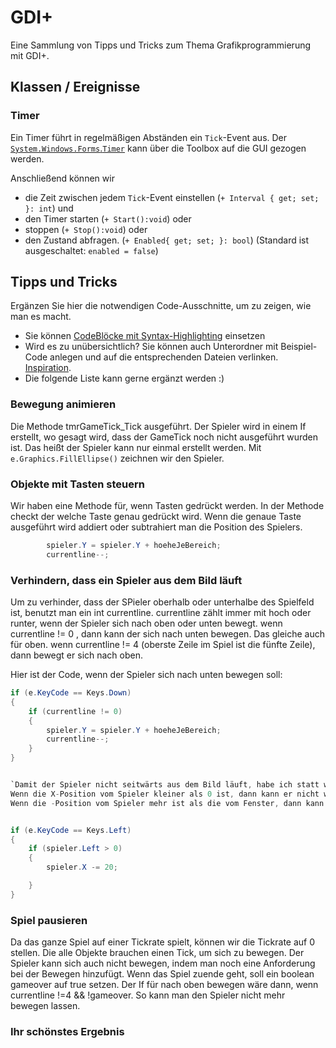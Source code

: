 # GDI+
Eine Sammlung von Tipps und Tricks zum Thema Grafikprogrammierung mit GDI+.

## Klassen / Ereignisse
### Timer
Ein Timer führt in regelmäßigen Abständen ein `Tick`-Event aus. Der [`System.Windows.Forms`.`Timer`](https://learn.microsoft.com/de-de/dotnet/api/system.windows.forms.timer?view=windowsdesktop-8.0&viewFallbackFrom=net-6.0) kann über die Toolbox auf die GUI gezogen werden. 

Anschließend können wir 
- die Zeit zwischen jedem `Tick`-Event einstellen (`+ Interval { get; set; }: int`) und
- den Timer starten (`+ Start():void`) oder
- stoppen (`+ Stop():void`) oder
- den Zustand abfragen. (`+ Enabled{ get; set; }: bool`) (Standard ist ausgeschaltet: `enabled = false`)



## Tipps und Tricks
Ergänzen Sie hier die notwendigen Code-Ausschnitte, um zu zeigen, wie man es macht. 
- Sie können [CodeBlöcke mit Syntax-Highlighting](https://docs.github.com/en/get-started/writing-on-github/working-with-advanced-formatting/creating-and-highlighting-code-blocks#syntax-highlighting) einsetzen
- Wird es zu unübersichtlich? Sie können auch Unterordner mit Beispiel-Code anlegen und auf die entsprechenden Dateien verlinken. [Inspiration](https://github.com/gsoTH/flaskShowcase/tree/master/datenbanken).
- Die folgende Liste kann gerne ergänzt werden :)

### Bewegung animieren
Die Methode tmrGameTick_Tick ausgeführt. Der Spieler wird in einem If erstellt, wo gesagt wird, dass der GameTick noch nicht ausgeführt wurden ist. Das heißt der Spieler kann nur einmal erstellt werden.
Mit `e.Graphics.FillEllipse()` zeichnen wir den Spieler.

### Objekte mit Tasten steuern
Wir haben eine Methode für, wenn Tasten gedrückt werden. 
In der Methode checkt der welche Taste genau gedrückt wird.
Wenn die genaue Taste ausgeführt wird addiert oder subtrahiert man die Position des Spielers.

```csharp
        spieler.Y = spieler.Y + hoeheJeBereich;
        currentline--;
```

### Verhindern, dass ein Spieler aus dem Bild läuft
Um zu verhinder, dass der SPieler oberhalb oder unterhalbe des Spielfeld ist, benutzt man ein int currentline.
currentline zählt immer mit hoch oder runter, wenn der Spieler sich nach oben oder unten bewegt.
wenn currentline != 0 , dann kann der sich nach unten bewegen.
Das gleiche auch für oben.
wenn currentline != 4 (oberste Zeile im Spiel ist die fünfte Zeile), dann bewegt er sich nach oben.

Hier ist der Code, wenn der Spieler sich nach unten bewegen soll:


```csharp 
if (e.KeyCode == Keys.Down)
{
    if (currentline != 0)
    {
        spieler.Y = spieler.Y + hoeheJeBereich;
        currentline--;
    }
}


`Damit der Spieler nicht seitwärts aus dem Bild läuft, habe ich statt wie im obrigen Text ein int, sondern die Koordinaten des Spielers benutzt.
Wenn die X-Position vom Spieler kleiner als 0 ist, dann kann er nicht weiter nach links laufen.
Wenn die -Position vom Spieler mehr ist als die vom Fenster, dann kann er nicht weiter nach rechts laufen.`


if (e.KeyCode == Keys.Left)
{
    if (spieler.Left > 0)
    {
        spieler.X -= 20;

    }
}
```
### Spiel pausieren
Da das ganze Spiel auf einer Tickrate spielt, können wir die Tickrate auf 0 stellen.
Die alle Objekte brauchen einen Tick, um sich zu bewegen.
Der Spieler kann sich auch nicht bewegen, indem man noch eine Anforderung bei der Bewegen hinzufügt.
Wenn das Spiel zuende geht, soll ein boolean gameover auf true setzen.
Der If für nach oben bewegen wäre dann, wenn currentline !=4 && !gameover.
So kann man den Spieler nicht mehr bewegen lassen.

### Ihr schönstes Ergebnis





